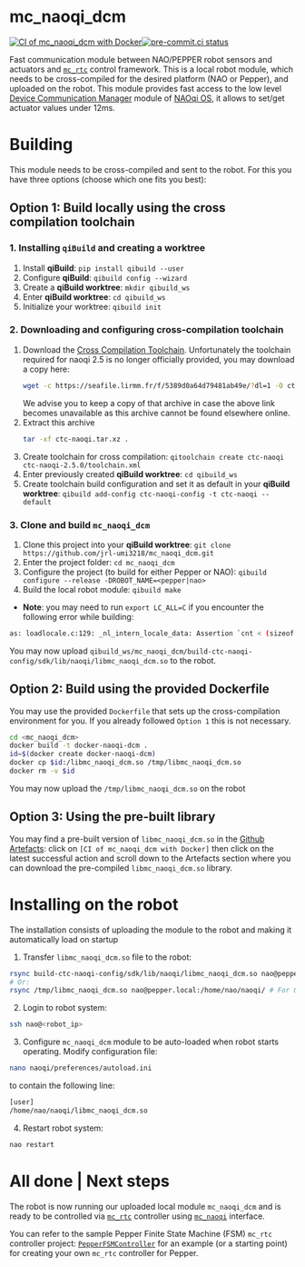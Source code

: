 # mc_naoqi_dcm
[![CI of mc_naoqi_dcm with Docker](https://github.com/jrl-umi3218/mc_naoqi_dcm/actions/workflows/build-docker.yml/badge.svg)](https://github.com/jrl-umi3218/mc_naoqi_dcm/actions/workflows/build-docker.yml)[![pre-commit.ci status](https://results.pre-commit.ci/badge/github/jrl-umi3218/mc_naoqi_dcm/master.svg)](https://results.pre-commit.ci/latest/github/jrl-umi3218/mc_naoqi_dcm/master)

Fast communication module between NAO/PEPPER robot sensors and actuators and [`mc_rtc`](https://jrl-umi3218.github.io/mc_rtc/index.html) control framework.
This is a local robot module, which needs to be cross-compiled for the desired platform (NAO or Pepper), and uploaded on the robot. This module provides fast access to the low level [Device Communication Manager](https://developer.softbankrobotics.com/pepper-naoqi-25/naoqi-developer-guide/naoqi-apis/dcm) module of [NAOqi OS](https://developer.softbankrobotics.com/pepper-naoqi-25), it allows to set/get actuator values under 12ms.

# Building

This module needs to be cross-compiled and sent to the robot. For this you have three options (choose which one fits you best):

## Option 1: Build locally using the cross compilation toolchain

### 1. Installing `qiBuild` and creating a worktree

1. Install **qiBuild**: `pip install qibuild --user`
1. Configure **qiBuild**: `qibuild config --wizard`
1. Create a **qiBuild worktree**: `mkdir qibuild_ws`
1. Enter **qiBuild worktree**: `cd qibuild_ws`
1. Initialize your worktree: `qibuild init`

### 2. Downloading and configuring cross-compilation toolchain

1. Download the [Cross Compilation Toolchain](https://developer.softbankrobotics.com/pepper-naoqi-25-downloads-linux). Unfortunately the toolchain required for naoqi 2.5 is no longer officially provided, you may download a copy here:
   ```sh
   wget -c https://seafile.lirmm.fr/f/5389d0a64d79481ab49e/?dl=1 -O ctc-naoqi.tar.xz
   ```
   We advise you to keep a copy of that archive in case the above link becomes unavailable as this archive cannot be found elsewhere online.
1. Extract this archive
   ```sh
   tar -xf ctc-naoqi.tar.xz .
   ```
1. Create toolchain for cross compilation: `qitoolchain create ctc-naoqi ctc-naoqi-2.5.0/toolchain.xml`
1. Enter previously created **qiBuild worktree**: `cd qibuild_ws`
1. Create toolchain build configuration and set it as default in your **qiBuild worktree**: `qibuild add-config ctc-naoqi-config -t ctc-naoqi --default`

### 3. Clone and build `mc_naoqi_dcm`

1. Clone this project into your **qiBuild worktree**: `git clone https://github.com/jrl-umi3218/mc_naoqi_dcm.git`
1. Enter the project folder: `cd mc_naoqi_dcm`
1. Configure the project (to build for either Pepper or NAO): `qibuild configure --release -DROBOT_NAME=<pepper|nao>`
1. Build the local robot module: `qibuild make`
  * **Note**: you may need to run `export LC_ALL=C` if you encounter the following error while building:
  ```bash
  as: loadlocale.c:129: _nl_intern_locale_data: Assertion `cnt < (sizeof (_nl_value_type_LC_TIME) / sizeof (_nl_value_type_LC_TIME[0]))' failed.
  ```

You may now upload `qibuild_ws/mc_naoqi_dcm/build-ctc-naoqi-config/sdk/lib/naoqi/libmc_naoqi_dcm.so` to the robot.

## Option 2: Build using the provided Dockerfile

You may use the provided `Dockerfile` that sets up the cross-compilation environment for you. If you already followed `Option 1` this is not necessary.

```sh
cd <mc_naoqi_dcm>
docker build -t docker-naoqi-dcm .
id=$(docker create docker-naoqi-dcm)
docker cp $id:/libmc_naoqi_dcm.so /tmp/libmc_naoqi_dcm.so
docker rm -v $id
```
You may now upload the `/tmp/libmc_naoqi_dcm.so` on the robot

## Option 3: Using the pre-built library

You may find a pre-built version of `libmc_naoqi_dcm.so` in the [Github Artefacts](https://github.com/arntanguy/mc_naoqi_dcm/actions/workflows/build-docker.yml): click on `[CI of mc_naoqi_dcm with Docker]` then click on the latest successful action and scroll down to the Artefacts section where you can download the pre-compiled `libmc_naoqi_dcm.so` library.

# Installing on the robot

The installation consists of uploading the module to the robot and making it automatically load on startup

1. Transfer `libmc_naoqi_dcm.so` file to the robot:
```bash
rsync build-ctc-naoqi-config/sdk/lib/naoqi/libmc_naoqi_dcm.so nao@pepper.local:/home/nao/naoqi/ # For Option 1
# Or:
rsync /tmp/libmc_naoqi_dcm.so nao@pepper.local:/home/nao/naoqi/ # For Option 2
```
2. Login to robot system:
```bash
ssh nao@<robot_ip>
```
3. Configure `mc_naoqi_dcm` module to be auto-loaded when robot starts operating. Modify configuration file:
```bash
nano naoqi/preferences/autoload.ini
```
to contain the following line:
```bash
[user]
/home/nao/naoqi/libmc_naoqi_dcm.so
```
4. Restart robot system:
```bash
nao restart
```

# All done | Next steps
The robot is now running our uploaded local module `mc_naoqi_dcm` and is ready to be controlled via [`mc_rtc`](https://jrl-umi3218.github.io/mc_rtc/index.html) controller using [`mc_naoqi`](https://github.com/jrl-umi3218/mc_naoqi) interface.

You can refer to the sample Pepper Finite State Machine (FSM) `mc_rtc` controller  project: [`PepperFSMController`](https://github.com/jrl-umi3218/pepper-fsm-controller) for an example (or a starting point) for creating your own `mc_rtc` controller for Pepper.
